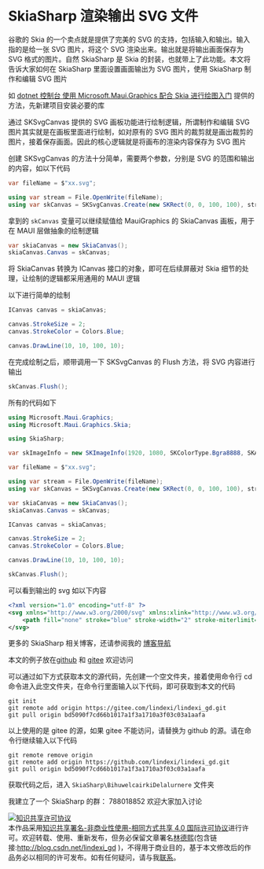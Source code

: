 
# SkiaSharp 渲染输出 SVG 文件

谷歌的 Skia 的一个卖点就是提供了完美的 SVG 的支持，包括输入和输出。输入指的是给一张 SVG 图片，将这个 SVG 渲染出来。输出就是将输出画面保存为 SVG 格式的图片。自然 SkiaSharp 是 Skia 的封装，也就带上了此功能。本文将告诉大家如何在 SkiaSharp 里面设置画面输出为 SVG 图片，使用 SkiaSharp 制作和编辑 SVG 图片

<!--more-->


<!-- CreateTime:2022/6/29 15:03:53 -->


<!-- 标签：MAUI,MauiGraphics,Skia,SkiaSharp,渲染 -->
<!-- 发布 -->
<!-- 博客 -->

如 [dotnet 控制台 使用 Microsoft.Maui.Graphics 配合 Skia 进行绘图入门](https://blog.lindexi.com/post/dotnet-%E6%8E%A7%E5%88%B6%E5%8F%B0-%E4%BD%BF%E7%94%A8-Microsoft.Maui.Graphics-%E9%85%8D%E5%90%88-Skia-%E8%BF%9B%E8%A1%8C%E7%BB%98%E5%9B%BE%E5%85%A5%E9%97%A8.html ) 提供的方法，先新建项目安装必要的库

通过 SKSvgCanvas 提供的 SVG 画板功能进行绘制逻辑，所谓制作和编辑 SVG 图片其实就是在画板里面进行绘制，如对原有的 SVG 图片的裁剪就是画出裁剪的图片，接着保存画面。因此的核心逻辑就是将画布的渲染内容保存为 SVG 图片

创建 SKSvgCanvas 的方法十分简单，需要两个参数，分别是 SVG 的范围和输出的内容，如以下代码

```csharp
var fileName = $"xx.svg";

using var stream = File.OpenWrite(fileName);
using var skCanvas = SKSvgCanvas.Create(new SKRect(0, 0, 100, 100), stream);
```

拿到的 `skCanvas` 变量可以继续赋值给 MauiGraphics 的 SkiaCanvas 画板，用于在 MAUI 层做抽象的绘制逻辑

```csharp
var skiaCanvas = new SkiaCanvas();
skiaCanvas.Canvas = skCanvas;
```

将 SkiaCanvas 转换为 ICanvas 接口的对象，即可在后续屏蔽对 Skia 细节的处理，让绘制的逻辑都采用通用的 MAUI 逻辑

以下进行简单的绘制

```csharp
ICanvas canvas = skiaCanvas;

canvas.StrokeSize = 2;
canvas.StrokeColor = Colors.Blue;

canvas.DrawLine(10, 10, 100, 10);
```

在完成绘制之后，顺带调用一下 SKSvgCanvas 的 Flush 方法，将 SVG 内容进行输出

```csharp
skCanvas.Flush();
```

所有的代码如下

```csharp
using Microsoft.Maui.Graphics;
using Microsoft.Maui.Graphics.Skia;

using SkiaSharp;

var skImageInfo = new SKImageInfo(1920, 1080, SKColorType.Bgra8888, SKAlphaType.Opaque, SKColorSpace.CreateSrgb());

var fileName = $"xx.svg";

using var stream = File.OpenWrite(fileName);
using var skCanvas = SKSvgCanvas.Create(new SKRect(0, 0, 100, 100), stream);

var skiaCanvas = new SkiaCanvas();
skiaCanvas.Canvas = skCanvas;

ICanvas canvas = skiaCanvas;

canvas.StrokeSize = 2;
canvas.StrokeColor = Colors.Blue;

canvas.DrawLine(10, 10, 100, 10);

skCanvas.Flush();
```

可以看到输出的 svg 如以下内容

```xml
<?xml version="1.0" encoding="utf-8" ?>
<svg xmlns="http://www.w3.org/2000/svg" xmlns:xlink="http://www.w3.org/1999/xlink" width="100" height="100">
	<path fill="none" stroke="blue" stroke-width="2" stroke-miterlimit="10" d="M10 10L100 10"/>
</svg>
```

更多的 SkiaSharp 相关博客，还请参阅我的 [博客导航](https://blog.lindexi.com/post/%E5%8D%9A%E5%AE%A2%E5%AF%BC%E8%88%AA.html )

本文的例子放在[github](https://github.com/lindexi/lindexi_gd/tree/bd5090f7cd66b1017a1f3a1710a3f03c03a1aafa/SkiaSharp/BihuwelcairkiDelalurnere) 和 [gitee](https://gitee.com/lindexi/lindexi_gd/tree/bd5090f7cd66b1017a1f3a1710a3f03c03a1aafa/SkiaSharp/BihuwelcairkiDelalurnere) 欢迎访问

可以通过如下方式获取本文的源代码，先创建一个空文件夹，接着使用命令行 cd 命令进入此空文件夹，在命令行里面输入以下代码，即可获取到本文的代码

```
git init
git remote add origin https://gitee.com/lindexi/lindexi_gd.git
git pull origin bd5090f7cd66b1017a1f3a1710a3f03c03a1aafa
```

以上使用的是 gitee 的源，如果 gitee 不能访问，请替换为 github 的源。请在命令行继续输入以下代码

```
git remote remove origin
git remote add origin https://github.com/lindexi/lindexi_gd.git
git pull origin bd5090f7cd66b1017a1f3a1710a3f03c03a1aafa
```

获取代码之后，进入 `SkiaSharp\BihuwelcairkiDelalurnere` 文件夹

我建立了一个 SkiaSharp 的群： 788018852 欢迎大家加入讨论




<a rel="license" href="http://creativecommons.org/licenses/by-nc-sa/4.0/"><img alt="知识共享许可协议" style="border-width:0" src="https://licensebuttons.net/l/by-nc-sa/4.0/88x31.png" /></a><br />本作品采用<a rel="license" href="http://creativecommons.org/licenses/by-nc-sa/4.0/">知识共享署名-非商业性使用-相同方式共享 4.0 国际许可协议</a>进行许可。欢迎转载、使用、重新发布，但务必保留文章署名[林德熙](http://blog.csdn.net/lindexi_gd)(包含链接:http://blog.csdn.net/lindexi_gd )，不得用于商业目的，基于本文修改后的作品务必以相同的许可发布。如有任何疑问，请与我[联系](mailto:lindexi_gd@163.com)。